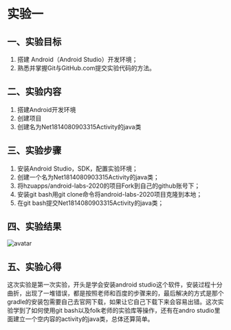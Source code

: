 # 实验一

## 一、实验目标

1. 搭建 Android（Android Studio）开发环境；
2. 熟悉并掌握Git与GitHub.com提交实验代码的方法。

## 二、实验内容

1. 搭建Android开发环境
2. 创建项目
3. 创建名为Net1814080903315Activity的java类

## 三、实验步骤

1. 安装Android Studio，SDK，配置实验环境；
2. 创建一个名为Net1814080903315Activity的java类；
3. 将hzuapps/android-labs-2020的项目Fork到自己的github账号下；
4. 安装git bash用git clone命令将android-labs-2020项目克隆到本地；
5. 在git bash提交Net1814080903315Activity的java类；

## 四、实验结果

![avatar](https://raw.githubusercontent.com/WeiCzai/android-labs-2020/master/students/net1814080903315/labs1.png)

## 五、实验心得
 这次实验是第一次实验，开头是学会安装android studio这个软件，安装过程十分曲折，出现了一堆错误，都是按照老师和百度的步骤来的，最后解决的方式是那个gradle的安装包需要自己去官网下载，如果让它自己下载下来会容易出错。这次实验学到了如何使用git bash以及folk老师的实验库等操作，还有在andro studio里面建立一个空内容的activity的java类，总体还算简单。
